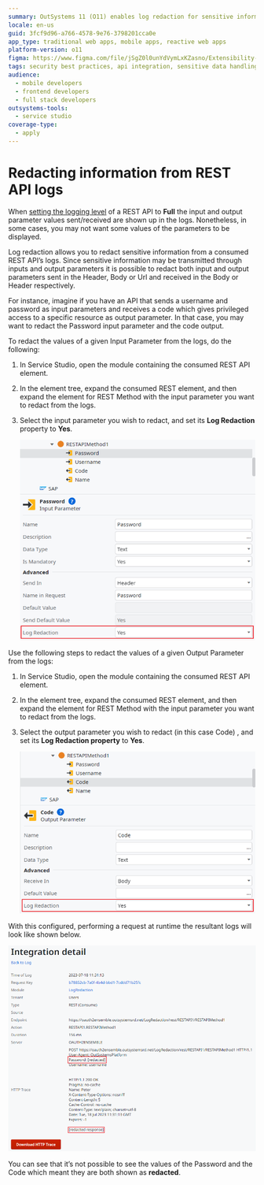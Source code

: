 ```yaml
---
summary: OutSystems 11 (O11) enables log redaction for sensitive information in REST API logs.
locale: en-us
guid: 3fcf9d96-a766-4578-9e76-3798201cca0e
app_type: traditional web apps, mobile apps, reactive web apps
platform-version: o11
figma: https://www.figma.com/file/jSgZ0l0unYdVymLxKZasno/Extensibility-and-Integration?type=design&node-id=2439%3A15059&mode=design&t=187UAgmZTPxcY0ZG-1
tags: security best practices, api integration, sensitive data handling, logging techniques, outsystems best practices
audience:
  - mobile developers
  - frontend developers
  - full stack developers
outsystems-tools:
  - service studio
coverage-type:
  - apply
---
```


# Redacting information from REST API logs

When [setting the logging level](https://success.outsystems.com/documentation/11/extensibility_and_integration/set_the_logging_level_of_rest_and_soap_integrations/) of a REST API to **Full** the input and output parameter values sent/received are shown up in the logs. Nonetheless, in some cases, you may not want some values of the parameters to be displayed.

Log redaction allows you to redact sensitive information from a consumed REST API’s logs. Since sensitive information may be transmitted through inputs and output parameters it is possible to redact both input and output parameters sent in the Header, Body or Url and received in the Body or Header respectively.

For instance, imagine if you have an API that sends a username and password as input parameters and receives a code which gives privileged access to a specific resource as output parameter. In that case, you may want to redact the Password input parameter and the code output.

To redact the values of a given Input Parameter from the logs, do the following:

1. In Service Studio, open the module containing the consumed REST API element.

1. In the element tree, expand the consumed REST element, and then expand the
   element for REST Method with the input parameter you want to redact from the
   logs.

1. Select the input parameter you wish to redact, and set its **Log Redaction**
   property to **Yes**.

    ![Screenshot showing how to enable log redaction for an input parameter in Service Studio](images/redact_password.png "Activating the Log Redaction property of an input parameter")

Use the following steps to redact the values of a given Output Parameter from the logs:

1. In Service Studio, open the module containing the consumed REST API element.

1. In the element tree, expand the consumed REST element, and then expand the element for REST Method with the input parameter you want to redact from the logs.

1. Select the output parameter you wish to redact (in this case Code) , and set its **Log Redaction property** to **Yes**.

    ![Screenshot illustrating the activation of log redaction for an output parameter in Service Studio](images/redact_code.png "Activating the Log Redaction property of an output parameter")

With this configured, performing a request at runtime the resultant logs will look like shown below.

![Sample logs displaying redacted values for sensitive information in a REST API call](images/logs.png "Example of redacted REST API logs")

You can see that it’s not possible to see the values of the Password and the Code which meant they are both shown as **redacted**.
